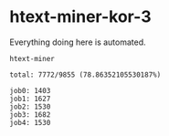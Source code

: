 # htext-miner-kor-3

Everything doing here is automated.

```
htext-miner

total: 7772/9855 (78.86352105530187%)

job0: 1403
job1: 1627
job2: 1530
job3: 1682
job4: 1530
```